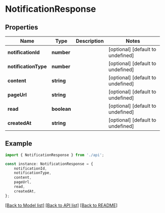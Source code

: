 # NotificationResponse


## Properties

Name | Type | Description | Notes
------------ | ------------- | ------------- | -------------
**notificationId** | **number** |  | [optional] [default to undefined]
**notificationType** | **number** |  | [optional] [default to undefined]
**content** | **string** |  | [optional] [default to undefined]
**pageUrl** | **string** |  | [optional] [default to undefined]
**read** | **boolean** |  | [optional] [default to undefined]
**createdAt** | **string** |  | [optional] [default to undefined]

## Example

```typescript
import { NotificationResponse } from './api';

const instance: NotificationResponse = {
    notificationId,
    notificationType,
    content,
    pageUrl,
    read,
    createdAt,
};
```

[[Back to Model list]](../README.md#documentation-for-models) [[Back to API list]](../README.md#documentation-for-api-endpoints) [[Back to README]](../README.md)
